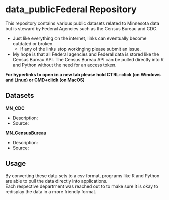# data_publicFederal Repository

This repository contains various public datasets related to Minnesota data but is steward by Federal Agencies such as the Census Bureau and CDC.
   - Just like everything on the internet, links can eventually become outdated or broken.
      - If any of the links stop workinging please submit an issue. 
   - My hope is that all Federal agencies and Federal data is stored like the Census Bureau API. The Census Bureau API can be pulled directly into R and Python without the need for an access token.

**For hyperlinks to open in a new tab please hold CTRL+click (on Windows and Linux) or CMD+click (on MacOS)**  

## Datasets

**MN_CDC**
   - Description: 
   - Source: 

**MN_CensusBureau**
   - Description: 
   - Source: 

     
## Usage

By converting these data sets to a csv format, programs like R and Python are able to pull the data directly into applications.  
Each respective department was reached out to to make sure it is okay to redisplay the data in a more friendly format. 

